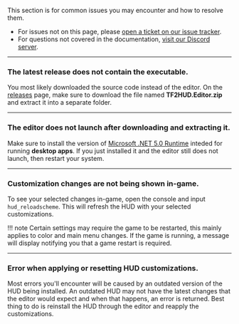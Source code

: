 This section is for common issues you may encounter and how to resolve them.

* For issues not on this page, please [open a ticket on our issue tracker][issues-link].
* For questions not covered in the documentation, [visit our Discord server][discord-link].

---

### The latest release does not contain the executable.
You most likely downloaded the source code instead of the editor. On the [releases][releases-link] page, make sure to download the file named **TF2HUD.Editor.zip** and extract it into a separate folder.

---

### The editor does not launch after downloading and extracting it.
Make sure to install the version of [Microsoft .NET 5.0 Runtime][runtime-link] inteded for running **desktop apps**. If you just installed it and the editor still does not launch, then restart your system.

---

### Customization changes are not being shown in-game.
To see your selected changes in-game, open the console and input `hud_reloadscheme`. This will refresh the HUD with your selected customizations.

!!! note
    Certain settings may require the game to be restarted, this mainly applies to color and main menu changes. If the game is running, a message will display notifying you that a game restart is required.

---

### Error when applying or resetting HUD customizations.
Most errors you'll encounter will be caused by an outdated version of the HUD being installed. An outdated HUD may not have the latest changes that the editor would expect and when that happens, an error is returned. Best thing to do is reinstall the HUD through the editor and reapply the customizations.


<!-- MARKDOWN LINKS -->
[issues-link]: https://github.com/CriticalFlaw/TF2HUD.Editor/issues
[discord-link]: https://discord.gg/hTdtK9vBhE
[releases-link]: https://github.com/CriticalFlaw/TF2HUD.Editor/releases
[runtime-link]: https://dotnet.microsoft.com/download/dotnet/5.0/runtime